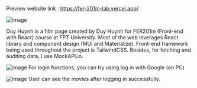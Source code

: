 ﻿Preview website link : 
https://fer-201m-lab.vercel.app/


![image](https://github.com/duyhuynhnguyentuan/FER201m-lab/assets/124075895/47882e61-abb2-490c-95ec-63ace8a96789)

Duy Huynh is a film page created by Duy Huynh for FER201m (Front-end with React) course at FPT University. Most of the web leverages React library and component design (MUI and Materialize). Front-end framework being used throughout the project is TailwindCSS. Besides, for fetching and auditing data, I use MockAPI.io. 

![image](https://github.com/duyhuynhnguyentuan/FER201m-lab/assets/124075895/71443c82-f4be-4b4a-bc2a-d0e923e975b1)
For login functions, you can try using log in with Google (on PC) 

![image](https://github.com/duyhuynhnguyentuan/FER201m-lab/assets/124075895/ae7e5a09-8fb3-494f-9220-4153fa28fca8)
User can see the movies after logging in successfully.
